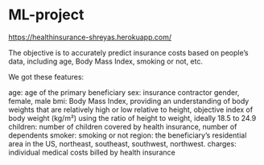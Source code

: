 # ML-project
https://healthinsurance-shreyas.herokuapp.com/


The objective is to accurately predict insurance costs based on people’s data, including age, Body Mass Index, smoking or not, etc.

We got these features:

age: age of the primary beneficiary
sex: insurance contractor gender, female, male
bmi: Body Mass Index, providing an understanding of body weights that are relatively high or low relative to height, objective index of body weight (kg/m²) using the ratio of height to weight, ideally 18.5 to 24.9
children: number of children covered by health insurance, number of dependents
smoker: smoking or not
region: the beneficiary’s residential area in the US, northeast, southeast, southwest, northwest.
charges: individual medical costs billed by health insurance
